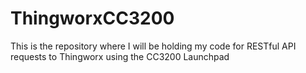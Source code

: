 # ThingworxCC3200
This is the repository where I will be holding my code for RESTful API requests to Thingworx using the CC3200 Launchpad
